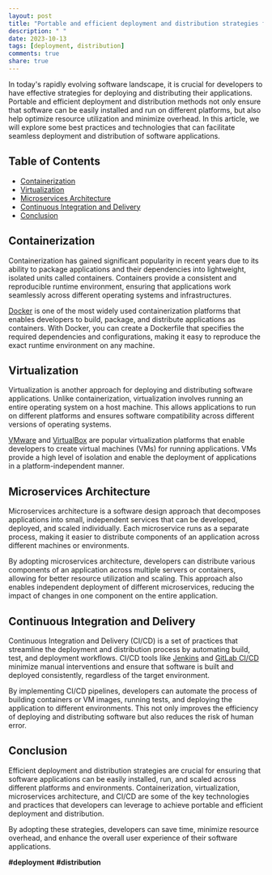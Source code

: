 ```yaml
---
layout: post
title: "Portable and efficient deployment and distribution strategies for software applications"
description: " "
date: 2023-10-13
tags: [deployment, distribution]
comments: true
share: true
---
```


In today's rapidly evolving software landscape, it is crucial for developers to have effective strategies for deploying and distributing their applications. Portable and efficient deployment and distribution methods not only ensure that software can be easily installed and run on different platforms, but also help optimize resource utilization and minimize overhead. In this article, we will explore some best practices and technologies that can facilitate seamless deployment and distribution of software applications.

## Table of Contents
- [Containerization](#containerization)
- [Virtualization](#virtualization)
- [Microservices Architecture](#microservices-architecture)
- [Continuous Integration and Delivery](#continuous-integration-and-delivery)
- [Conclusion](#conclusion)

## Containerization
Containerization has gained significant popularity in recent years due to its ability to package applications and their dependencies into lightweight, isolated units called containers. Containers provide a consistent and reproducible runtime environment, ensuring that applications work seamlessly across different operating systems and infrastructures.

[Docker](https://www.docker.com/) is one of the most widely used containerization platforms that enables developers to build, package, and distribute applications as containers. With Docker, you can create a Dockerfile that specifies the required dependencies and configurations, making it easy to reproduce the exact runtime environment on any machine.

## Virtualization
Virtualization is another approach for deploying and distributing software applications. Unlike containerization, virtualization involves running an entire operating system on a host machine. This allows applications to run on different platforms and ensures software compatibility across different versions of operating systems.

[VMware](https://www.vmware.com/) and [VirtualBox](https://www.virtualbox.org/) are popular virtualization platforms that enable developers to create virtual machines (VMs) for running applications. VMs provide a high level of isolation and enable the deployment of applications in a platform-independent manner.

## Microservices Architecture
Microservices architecture is a software design approach that decomposes applications into small, independent services that can be developed, deployed, and scaled individually. Each microservice runs as a separate process, making it easier to distribute components of an application across different machines or environments.

By adopting microservices architecture, developers can distribute various components of an application across multiple servers or containers, allowing for better resource utilization and scaling. This approach also enables independent deployment of different microservices, reducing the impact of changes in one component on the entire application.

## Continuous Integration and Delivery
Continuous Integration and Delivery (CI/CD) is a set of practices that streamline the deployment and distribution process by automating build, test, and deployment workflows. CI/CD tools like [Jenkins](https://www.jenkins.io/) and [GitLab CI/CD](https://docs.gitlab.com/ee/ci/) minimize manual interventions and ensure that software is built and deployed consistently, regardless of the target environment.

By implementing CI/CD pipelines, developers can automate the process of building containers or VM images, running tests, and deploying the application to different environments. This not only improves the efficiency of deploying and distributing software but also reduces the risk of human error.

## Conclusion
Efficient deployment and distribution strategies are crucial for ensuring that software applications can be easily installed, run, and scaled across different platforms and environments. Containerization, virtualization, microservices architecture, and CI/CD are some of the key technologies and practices that developers can leverage to achieve portable and efficient deployment and distribution.

By adopting these strategies, developers can save time, minimize resource overhead, and enhance the overall user experience of their software applications.

**#deployment** **#distribution**